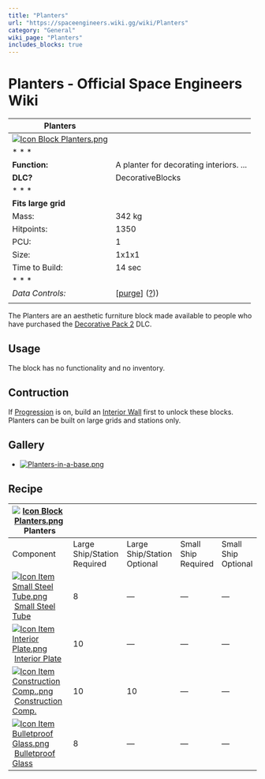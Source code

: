 ```yaml
---
title: "Planters"
url: "https://spaceengineers.wiki.gg/wiki/Planters"
category: "General"
wiki_page: "Planters"
includes_blocks: true
---
```


# Planters - Official Space Engineers Wiki

| Planters |     |
| --- | --- |
| [![Icon Block Planters.png](https://spaceengineers.wiki.gg/images/Icon_Block_Planters.png?517a75)](https://spaceengineers.wiki.gg/wiki/File:Icon_Block_Planters.png) |     |
| * * * |     |
| **Function:** | A planter for decorating interiors. ... |
| **DLC?** | DecorativeBlocks |
| * * * |     |
| **Fits large grid** |     |
| Mass: | 342 kg |
| Hitpoints: | 1350 |
| PCU: | 1   |
| Size: | 1x1x1 |
| Time to Build: | 14 sec |
| * * * |     |
| _Data Controls:_ | \[[purge](https://spaceengineers.wiki.gg/wiki/Planters?action=purge)\] ([?](https://spaceengineers.wiki.gg/wiki/Template:Info_Block))) |
|     |     |

The Planters are an aesthetic furniture block made available to people who have purchased the [Decorative Pack 2](https://spaceengineers.wiki.gg/wiki/Decorative_Pack_2 "Decorative Pack 2") DLC.

## Usage

The block has no functionality and no inventory.

## Contruction

If [Progression](https://spaceengineers.wiki.gg/wiki/Progression "Progression") is on, build an [Interior Wall](https://spaceengineers.wiki.gg/wiki/Interior_Wall "Interior Wall") first to unlock these blocks. Planters can be built on large grids and stations only.

## Gallery

*   [![Planters-in-a-base.png](https://spaceengineers.wiki.gg/images/thumb/Planters-in-a-base.png/120px-Planters-in-a-base.png?8a6408)](https://spaceengineers.wiki.gg/wiki/File:Planters-in-a-base.png)
    

## Recipe

| [![Icon Block Planters.png](https://spaceengineers.wiki.gg/images/thumb/Icon_Block_Planters.png/21px-Icon_Block_Planters.png?517a75)](https://spaceengineers.wiki.gg/wiki/Planters "Planters") Planters |     |     |     |     |
| --- | --- | --- | --- | --- |
| Component | Large Ship/Station  <br>Required | Large Ship/Station  <br>Optional | Small Ship  <br>Required | Small Ship  <br>Optional |
| [![Icon Item Small Steel Tube.png](https://spaceengineers.wiki.gg/images/thumb/Icon_Item_Small_Steel_Tube.png/21px-Icon_Item_Small_Steel_Tube.png?4fe418)](https://spaceengineers.wiki.gg/wiki/Small_Steel_Tube "Small Steel Tube") [Small Steel Tube](https://spaceengineers.wiki.gg/wiki/Small_Steel_Tube "Small Steel Tube") | 8   | —   | —   | —   |
| [![Icon Item Interior Plate.png](https://spaceengineers.wiki.gg/images/thumb/Icon_Item_Interior_Plate.png/21px-Icon_Item_Interior_Plate.png?d80f8e)](https://spaceengineers.wiki.gg/wiki/Interior_Plate "Interior Plate") [Interior Plate](https://spaceengineers.wiki.gg/wiki/Interior_Plate "Interior Plate") | 10  | —   | —   | —   |
| [![Icon Item Construction Comp..png](https://spaceengineers.wiki.gg/images/thumb/Icon_Item_Construction_Comp..png/21px-Icon_Item_Construction_Comp..png?cdc26f)](https://spaceengineers.wiki.gg/wiki/Construction_Comp. "Construction Comp.") [Construction Comp.](https://spaceengineers.wiki.gg/wiki/Construction_Comp. "Construction Comp.") | 10  | 10  | —   | —   |
| [![Icon Item Bulletproof Glass.png](https://spaceengineers.wiki.gg/images/thumb/Icon_Item_Bulletproof_Glass.png/21px-Icon_Item_Bulletproof_Glass.png?1941ea)](https://spaceengineers.wiki.gg/wiki/Bulletproof_Glass "Bulletproof Glass") [Bulletproof Glass](https://spaceengineers.wiki.gg/wiki/Bulletproof_Glass "Bulletproof Glass") | 8   | —   | —   | —   |